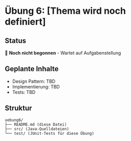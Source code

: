 # Übung 6: [Thema wird noch definiert]

## Status
🚧 **Noch nicht begonnen** - Wartet auf Aufgabenstellung

## Geplante Inhalte
- Design Pattern: TBD
- Implementierung: TBD
- Tests: TBD

## Struktur
```
uebung6/
├── README.md (diese Datei)
├── src/ (Java-Quelldateien)
└── test/ (JUnit-Tests für diese Übung)
```